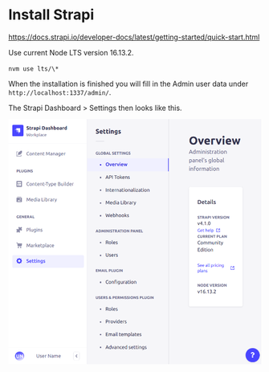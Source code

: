 # Install Strapi

https://docs.strapi.io/developer-docs/latest/getting-started/quick-start.html

Use current Node LTS version 16.13.2.

`nvm use lts/\*`

When the installation is finished you will fill in the Admin user data under `http://localhost:1337/admin/`.

The Strapi Dashboard > Settings then looks like this.

<img src="/images/Screenshot_20220223_144238.png">
